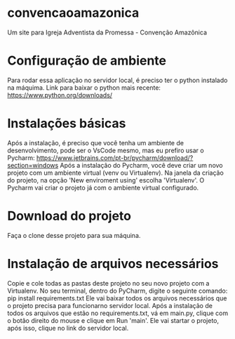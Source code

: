 # convencaoamazonica
Um site para Igreja Adventista da Promessa - Convenção Amazônica

# Configuração de ambiente

Para rodar essa aplicação no servidor local, é preciso ter o python instalado na máquima.
Link para baixar o python mais recente: https://www.python.org/downloads/

# Instalações básicas

Após a instalação, é preciso que você tenha um ambiente de desenvolvimento, pode ser o VsCode mesmo, mas eu prefiro usar o Pycharm: https://www.jetbrains.com/pt-br/pycharm/download/?section=windows
Após a instalação do Pycharm, você deve criar um novo projeto com um ambiente virtual (venv ou Virtualenv). Na janela da criação do projeto, na opção 'New enviroment using' escolha 'Virtualenv'.
O Pycharm vai criar o projeto já com o ambiente virtual configurado.

# Download do projeto

Faça o clone desse projeto para sua máquina.

# Instalação de arquivos necessários

Copie e cole todas as pastas deste projeto no seu novo projeto com a Virtualenv.
No seu terminal, dentro do PyCharm, digite o seguinte comando: pip install requirements.txt
Ele vai baixar todos os arquivos necessários que o projeto precisa para funcionarno servidor local.
Após a instalação de todos os arquivos que estão no requirements.txt, vá em main.py, clique com o botão direito do mouse e clique em Run 'main'.
Ele vai startar o projeto, após isso, clique no link do servidor local.
